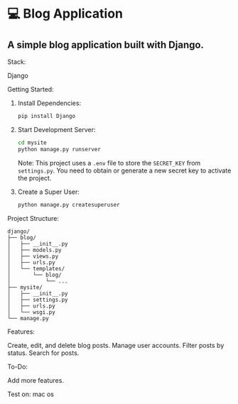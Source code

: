 # 💻 Blog Application

## A simple blog application built with Django.

Stack:

 Django

Getting Started:

1. Install Dependencies:
   ```bash
   pip install Django
   ```

2. Start Development Server:
   ```bash
   cd mysite
   python manage.py runserver
   ```
   Note: This project uses a `.env` file to store the `SECRET_KEY` from `settings.py`.  You need to obtain or generate a new secret key to activate the project.

3. Create a Super User:
   ```bash
   python manage.py createsuperuser
   ```

Project Structure:

```
django/
├── blog/
│   ├── __init__.py
│   ├── models.py
│   ├── views.py
│   ├── urls.py
│   └── templates/
│       └── blog/
│           └── ...
├── mysite/
│   ├── __init__.py
│   ├── settings.py
│   ├── urls.py
│   └── wsgi.py
└── manage.py
```

Features:

 Create, edit, and delete blog posts.
 Manage user accounts.
 Filter posts by status.
 Search for posts.

To-Do:

 Add more features.


Test on:
mac os
